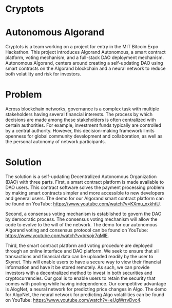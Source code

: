 # Cryptots
# Autonomous Algorand
Cryptots is a team working on a project for entry in the MIT Bitcoin Expo Hackathon. This project introduces Algorand Autonomous, a smart contract platform, voting mechanism, and a full-stack DAO deployment mechanism. Autonomous Algorand, centers around creating a self-updating DAO using smart contracts on the Algorand blockchain and a neural network to reduce both volatility and risk for investors. 

# Problem
Across blockchain networks, governance is a complex task with multiple stakeholders having several financial interests. The process by which decisions are made among these stakeholders is often centralized with certain authorities. For example, investment funds typically are controlled by a central authority. However, this decision-making framework limits openness for global community development and collaboration, as well as the personal autonomy of network participants.

# Solution
The solution is a self-updating Decentralized Autonomous Organization (DAO) with three parts.  First, a smart contract platform is made available to DAO users. This contract software solves the payment processing problem by making smart contracts simpler and more accessible to new developers and general users. The demo for our Algorand smart contract platform can be found on YouTube: https://www.youtube.com/watch?v=KXmu_xxkhtU. 


Second, a consensus voting mechanism is established to govern the DAO by democratic process. The consensus voting mechanism will allow the code to evolve to the will of the network. The demo for our autonomous Algorand voting and consensus protocol can be found on YouTube: https://www.youtube.com/watch?v=brsojr7qMlE. 


Third, the smart contract platform and voting procedure are deployed through an online interface and DAO platform. We seek to ensure that all transactions and financial data can be uploaded readily by the user to Skynet. This will enable users to have a secure way to view their financial information and have it be stored remotely. As such, we can provide investors with a decentralized method to invest in both securities and cryptocurrencies. Our goal is to enable users to retain the security that comes with pooling while having independence. Our competitive advantage is AlogNet, a neural network for predicting price changes in Algo. The demo for AlgoNet, the neural network for predicting Algo volatilities can be found on YouTube: https://www.youtube.com/watch?v=eUgWrrvDvc4.



